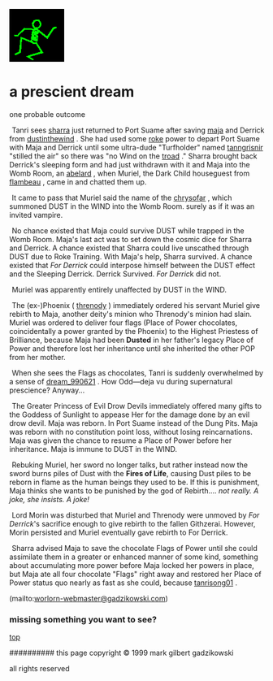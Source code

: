 ![dancer](assets/dancer.gif)

# a prescient dream



 one probable outcome

![xparent](assets/xparent.gif)  Tanri sees  [sharra](sharra.md)  just returned to Port Suame after saving  [maja](maja.md)  and Derrick from  [dustinthewind](dustinthewind.md) . She had used some  [roke](roke.md)  power to depart Port Suame with Maja and Derrick until some ultra-dude "Turfholder" named  [tanngrisnir](tanngrisnir.md)  "stilled the air" so there was "no Wind on the  [troad](troad.md) ." Sharra brought back Derrick's sleeping form and had just withdrawn with it and Maja into the Womb Room, an  [abelard](abelard.md) , when Muriel, the Dark Child houseguest from  [flambeau](flambeau.md) , came in and chatted them up. 


 ![xparent](assets/xparent.gif)  It came to pass that Muriel said the name of the  [chrysofar](chrysofar.md) , which summoned DUST in the WIND into the Womb Room. surely as if it was an invited vampire. 


 ![xparent](assets/xparent.gif)  No chance existed that Maja could survive DUST while trapped in the Womb Room. Maja's last act was to set down the cosmic dice for Sharra and Derrick. A chance existed that Sharra could live unscathed through DUST due to Roke Training. With Maja's help, Sharra survived. A chance existed that *For Derrick* could interpose himself between the DUST effect and the Sleeping Derrick. Derrick Survived. *For Derric*k did not. 


 ![xparent](assets/xparent.gif)  Muriel was apparently entirely unaffected by DUST in the WIND. 


 ![xparent](assets/xparent.gif)  The (ex-)Phoenix ( [threnody](threnody.md) ) immediately ordered his servant Muriel give rebirth to Maja, another deity's minion who Threnody's minion had slain. Muriel was ordered to deliver four flags (Place of Power chocolates, coincidentally a power granted by the Phoenix) to the Highest Priestess of Brilliance, because Maja had been **Dusted** in her father's legacy Place of Power and therefore lost her inheritance until she inherited the other POP from her mother. 


 ![xparent](assets/xparent.gif)  When she sees the Flags as chocolates, Tanri is suddenly overwhelmed by a sense of  [dream_990621](dream_990621.md) . How Odd—deja vu during supernatural prescience? Anyway... 


 ![xparent](assets/xparent.gif)  The Greater Princess of Evil Drow Devils immediately offered many gifts to the Goddess of Sunlight to appease Her for the damage done by an evil drow devil. Maja was reborn. In Port Suame instead of the Dung Pits. Maja was reborn with no constitution point loss, without losing reincarnations. Maja was given the chance to resume a Place of Power before her inheritance. Maja is immune to DUST in the WIND. 


 ![xparent](assets/xparent.gif)  Rebuking Muriel, her sword no longer talks, but rather instead now the sword burns piles of Dust with the **Fires of Life**, causing Dust piles to be reborn in flame as the human beings they used to be. If this is punishment, Maja thinks she wants to be punished by the god of Rebirth.... *not really. A joke, she insists. A joke!* 


 ![xparent](assets/xparent.gif)  Lord Morin was disturbed that Muriel and Threnody were unmoved by *For Derrick*'s sacrifice enough to give rebirth to the fallen Githzerai. However, Morin persisted and Muriel eventually gave rebirth to For Derrick. 


 ![xparent](assets/xparent.gif)  Sharra advised Maja to save the chocolate Flags of Power until she could assimilate them in a greater or enhanced manner of some kind, something about accumulating more power before Maja locked her powers in place, but Maja ate all four chocolate "Flags" right away and restored her Place of Power status quo nearly as fast as she could, because  [tanrisong01](tanrisong01.md) . 



 (mailto:worlorn-webmaster@gadzikowski.com) 

 
### missing something you want to see?



 [top](#top) 

 
########## this page copyright © 1999 mark gilbert gadzikowski

 all rights reserved